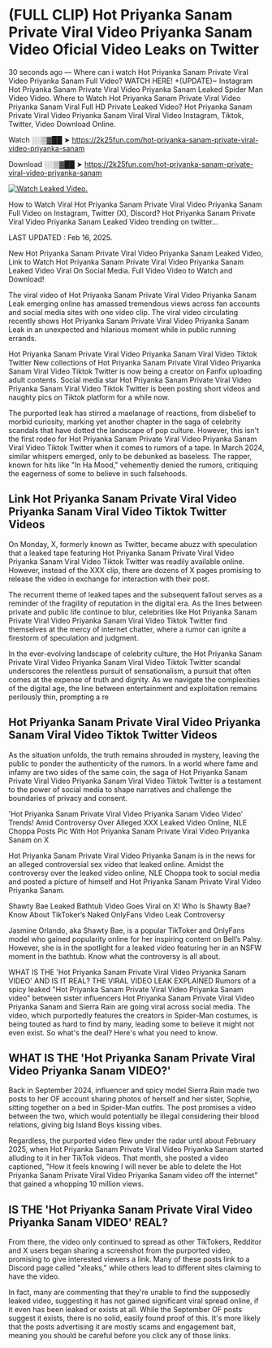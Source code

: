 # (FULL CLIP) Hot Priyanka Sanam Private Viral Video Priyanka Sanam Video Oficial Video Leaks on Twitter

30 seconds ago — Where can i watch Hot Priyanka Sanam Private Viral Video Priyanka Sanam Full Video? WATCH HERE! +(UPDATE)~ Instagram Hot Priyanka Sanam Private Viral Video Priyanka Sanam Leaked Spider Man Video Video. Where to Watch Hot Priyanka Sanam Private Viral Video Priyanka Sanam Viral Full HD Private Leaked Video? Hot Priyanka Sanam Private Viral Video Priyanka Sanam Viral Viral Video Instagram, Tiktok, Twitter, Video Download Online.

Watch ░░▒▓██ ➤ https://2k25fun.com/hot-priyanka-sanam-private-viral-video-priyanka-sanam

Download ░░▒▓██ ➤ https://2k25fun.com/hot-priyanka-sanam-private-viral-video-priyanka-sanam

[![Watch Leaked Video.](https://miro.medium.com/v2/resize:fit:828/format:webp/1*cilzJN44JGOrTw9NJCrNHA.gif "Watch Leaked Video")](https://2k25fun.com/hot-priyanka-sanam-private-viral-video-priyanka-sanam)

How to Watch Viral Hot Priyanka Sanam Private Viral Video Priyanka Sanam Full Video on Instagram, Twitter (X), Discord? Hot Priyanka Sanam Private Viral Video Priyanka Sanam Leaked Video trending on twitter...

LAST UPDATED : Feb 16, 2025.

New Hot Priyanka Sanam Private Viral Video Priyanka Sanam Leaked Video, Link to Watch Hot Priyanka Sanam Private Viral Video Priyanka Sanam Leaked Video Viral On Social Media. Full Video Video to Watch and Download!

The viral video of Hot Priyanka Sanam Private Viral Video Priyanka Sanam Leak emerging online has amassed tremendous views across fan accounts and social media sites with one video clip. The viral video circulating recently shows Hot Priyanka Sanam Private Viral Video Priyanka Sanam Leak in an unexpected and hilarious moment while in public running errands.

Hot Priyanka Sanam Private Viral Video Priyanka Sanam Viral Video Tiktok Twitter New collections of Hot Priyanka Sanam Private Viral Video Priyanka Sanam Viral Video Tiktok Twitter is now being a creator on Fanfix uploading adult contents. Social media star Hot Priyanka Sanam Private Viral Video Priyanka Sanam Viral Video Tiktok Twitter is been posting short videos and naughty pics on Tiktok platform for a while now.

The purported leak has stirred a maelanage of reactions, from disbelief to morbid curiosity, marking yet another chapter in the saga of celebrity scandals that have dotted the landscape of pop culture. However, this isn't the first rodeo for Hot Priyanka Sanam Private Viral Video Priyanka Sanam Viral Video Tiktok Twitter when it comes to rumors of a tape. In March 2024, similar whispers emerged, only to be debunked as baseless. The rapper, known for hits like "In Ha Mood," vehemently denied the rumors, critiquing the eagerness of some to believe in such falsehoods.

## Link Hot Priyanka Sanam Private Viral Video Priyanka Sanam Viral Video Tiktok Twitter Videos

On Monday, X, formerly known as Twitter, became abuzz with speculation that a leaked tape featuring Hot Priyanka Sanam Private Viral Video Priyanka Sanam Viral Video Tiktok Twitter was readily available online. However, instead of the XXX clip, there are dozens of X pages promising to release the video in exchange for interaction with their post.

The recurrent theme of leaked tapes and the subsequent fallout serves as a reminder of the fragility of reputation in the digital era. As the lines between private and public life continue to blur, celebrities like Hot Priyanka Sanam Private Viral Video Priyanka Sanam Viral Video Tiktok Twitter find themselves at the mercy of internet chatter, where a rumor can ignite a firestorm of speculation and judgment.

In the ever-evolving landscape of celebrity culture, the Hot Priyanka Sanam Private Viral Video Priyanka Sanam Viral Video Tiktok Twitter scandal underscores the relentless pursuit of sensationalism, a pursuit that often comes at the expense of truth and dignity. As we navigate the complexities of the digital age, the line between entertainment and exploitation remains perilously thin, prompting a re

##  Hot Priyanka Sanam Private Viral Video Priyanka Sanam Viral Video Tiktok Twitter Videos

As the situation unfolds, the truth remains shrouded in mystery, leaving the public to ponder the authenticity of the rumors. In a world where fame and infamy are two sides of the same coin, the saga of Hot Priyanka Sanam Private Viral Video Priyanka Sanam Viral Video Tiktok Twitter is a testament to the power of social media to shape narratives and challenge the boundaries of privacy and consent.

'Hot Priyanka Sanam Private Viral Video Priyanka Sanam Video Video' Trends! Amid Controversy Over Alleged XXX Leaked Video Online, NLE Choppa Posts Pic With Hot Priyanka Sanam Private Viral Video Priyanka Sanam on X

Hot Priyanka Sanam Private Viral Video Priyanka Sanam is in the news for an alleged controversial sex video that leaked online. Amidst the controversy over the leaked video online, NLE Choppa took to social media and posted a picture of himself and Hot Priyanka Sanam Private Viral Video Priyanka Sanam.

Shawty Bae Leaked Bathtub Video Goes Viral on X! Who Is Shawty Bae? Know About TikToker’s Naked OnlyFans Video Leak Controversy

Jasmine Orlando, aka Shawty Bae, is a popular TikToker and OnlyFans model who gained popularity online for her inspiring content on Bell’s Palsy. However, she is in the spotlight for a leaked video featuring her in an NSFW moment in the bathtub. Know what the controversy is all about.

WHAT IS THE 'Hot Priyanka Sanam Private Viral Video Priyanka Sanam VIDEO' AND IS IT REAL? THE VIRAL VIDEO LEAK EXPLAINED Rumors of a spicy leaked "Hot Priyanka Sanam Private Viral Video Priyanka Sanam video" between sister influencers Hot Priyanka Sanam Private Viral Video Priyanka Sanam and Sierra Rain are going viral across social media. The video, which purportedly features the creators in Spider-Man costumes, is being touted as hard to find by many, leading some to believe it might not even exist. So what's the deal? Here's what you need to know.

## WHAT IS THE 'Hot Priyanka Sanam Private Viral Video Priyanka Sanam VIDEO?'

Back in September 2024, influencer and spicy model Sierra Rain made two posts to her OF account sharing photos of herself and her sister, Sophie, sitting together on a bed in Spider-Man outfits. The post promises a video between the two, which would potentially be illegal considering their blood relations, giving big Island Boys kissing vibes.

Regardless, the purported video flew under the radar until about February 2025, when Hot Priyanka Sanam Private Viral Video Priyanka Sanam started alluding to it in her TikTok videos. That month, she posted a video captioned, "How it feels knowing I will never be able to delete the Hot Priyanka Sanam Private Viral Video Priyanka Sanam video off the internet" that gained a whopping 10 million views.

## IS THE 'Hot Priyanka Sanam Private Viral Video Priyanka Sanam VIDEO' REAL?

From there, the video only continued to spread as other TikTokers, Redditor and X users began sharing a screenshot from the purported video, promising to give interested viewers a link. Many of these posts link to a Discord page called "xleaks," while others lead to different sites claiming to have the video.

In fact, many are commenting that they're unable to find the supposedly leaked video, suggesting it has not gained significant viral spread online, if it even has been leaked or exists at all. While the September OF posts suggest it exists, there is no solid, easily found proof of this. It's more likely that the posts advertising it are mostly scams and engagement bait, meaning you should be careful before you click any of those links.